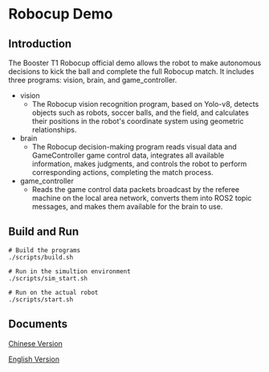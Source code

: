# Robocup Demo
## Introduction
The Booster T1 Robocup official demo allows the robot to make autonomous decisions to kick the ball and complete the full Robocup match. It includes three programs: vision, brain, and game_controller.

- vision
    - The Robocup vision recognition program, based on Yolo-v8, detects objects such as robots, soccer balls, and the field, and calculates their positions in the robot's coordinate system using geometric relationships.
- brain
    - The Robocup decision-making program reads visual data and GameController game control data, integrates all available information, makes judgments, and controls the robot to perform corresponding actions, completing the match process.
- game_controller
    - Reads the game control data packets broadcast by the referee machine on the local area network, converts them into ROS2 topic messages, and makes them available for the brain to use.

## Build and Run
```
# Build the programs
./scripts/build.sh

# Run in the simultion environment
./scripts/sim_start.sh

# Run on the actual robot
./scripts/start.sh
```

## Documents
[Chinese Version](https://booster.feishu.cn/wiki/P5kJw6nDGib5wskZ3Yfc289lnIg)

[English Version](https://booster.feishu.cn/wiki/XY6Kwrq1bizif4kq7X9c14twnle)